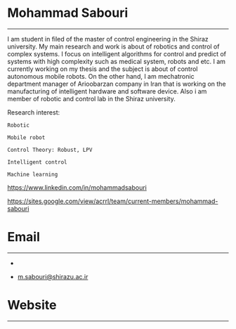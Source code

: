 # Mohammad Sabouri
--------------------------------------------------------------------------

I am student in filed of the master of control engineering in the Shiraz university. 
My main research and work is about of robotics and control of complex systems. I focus on intelligent algorithms
for control and predict of systems with high complexity such as medical system, robots and etc.
I am currently working on my thesis and the subject is about of control autonomous mobile robots. 
On the other hand, I am mechatronic department manager of Arioobarzan company in Iran that is working 
on the manufacturing of intelligent hardware and software device. Also i am member of robotic and control lab in the Shiraz university.

Research interest:

    Robotic
    
    Mobile robot

    Control Theory: Robust, LPV

    Intelligent control 

    Machine learning 


https://www.linkedin.com/in/mohammadsabouri

https://sites.google.com/view/acrrl/team/current-members/mohammad-sabouri

# Email
--------------------------------

*

* m.sabouri@shirazu.ac.ir


# Website
---------------------------------

